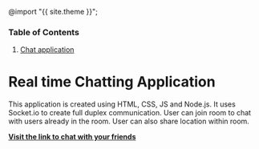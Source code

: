 ---
---

@import "{{ site.theme }}";

### Table of Contents

1. [Chat application](https://github.com/HarshT-Argusoft/GitHubPageDemo/new/main#real-time-chatting-application)

# Real time Chatting Application

This application is created using HTML, CSS, JS and Node.js. It uses Socket.io to create full duplex communication. 
User can join room to chat with users already in the room. User can also share location within room.

[**Visit the link to chat with your friends**](https://chat-app-bqdn.onrender.com)
